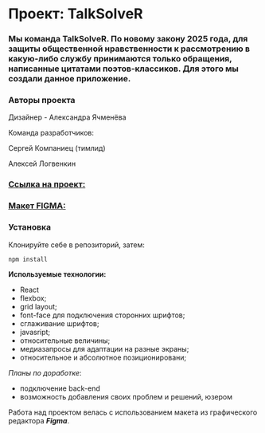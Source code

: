 # Проект: TalkSolveR

### Мы команда TalkSolveR. По новому закону 2025 года, для защиты общественной нравственности к рассмотрению в какую-либо службу принимаются только обращения, написанные цитатами поэтов-классиков. Для этого мы создали данное приложение.

### Авторы проекта
Дизайнер - Александра Ячменёва

Команда разработчиков: 

Сергей Компаниец (тимлид)

Алексей Логвенкин 

### [Ссылка на проект:](https://delightvlg.github.io/talksolver/)

### [Макет FIGMA:](https://www.figma.com/file/CiSXP9BagAKU0K5lKumtID/hackathon_2025?node-id=0%3A1)


### Установка

Клонируйте себе в репозиторий, затем:

```
npm install
```

**Используемые технологии:**
* React
* flexbox;
* grid layout;
* font-face для подключения сторонних шрифтов;
* сглаживание шрифтов;
* javasript;
* относительные величины;
* медиазапросы для адаптации на разные экраны;
* относительное и абсолютное позиционировани;



*Планы по доработке*:  
*  подключение back-end
*  возможность добавления своих проблем и решений, юзером

Работа над проектом велась с использованием макета из графического редактора **_Figma_**.
